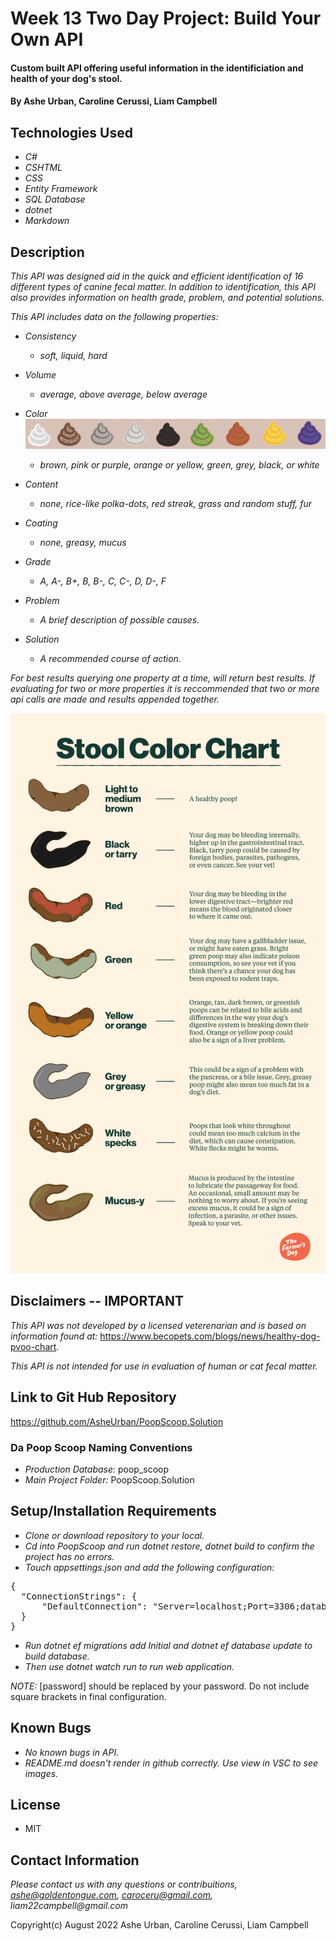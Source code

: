 # Week 13 Two Day Project: Build Your Own API

#### Custom built API offering useful information in the identificiation and health of your dog's stool.

#### By Ashe Urban, Caroline Cerussi, Liam Campbell

## Technologies Used

* _C#_
* _CSHTML_
* _CSS_
* _Entity Framework_
* _SQL Database_
* _dotnet_
* _Markdown_

## Description

_This API was designed aid in the quick and efficient identification of 16 different types of canine fecal matter. In addition to identification, this API also provides information on health grade, problem, and potential solutions._

_This API includes data on the following properties:_

* _Consistency_
  * _soft, liquid, hard_

* _Volume_
  * _average, above average, below average_
  
* _Color_
  ![poopImage](img/poop.png)
  * _brown, pink or purple, orange or yellow, green, grey, black, or white_

* _Content_
  * _none, rice-like polka-dots, red streak, grass and random stuff, fur_

* _Coating_
  * _none, greasy, mucus_

* _Grade_
  * _A, A-, B+, B, B-, C, C-, D, D-, F_

* _Problem_
  * _A brief description of possible causes._

* _Solution_
  * _A recommended course of action._

_For best results querying one property at a time, will return best results. If evaluating for two or more properties it is reccommended that two or more api calls are made and results appended together._

![poopImage](img/poopchart.png)

## Disclaimers -- IMPORTANT

_This API was not developed by a licensed veterenarian and is based on information found at:_ https://www.becopets.com/blogs/news/healthy-dog-pvoo-chart. 

_This API is not intended for use in evaluation of human or cat fecal matter._

## Link to Git Hub Repository

https://github.com/AsheUrban/PoopScoop.Solution

### Da Poop Scoop Naming Conventions

* _Production Database:_ poop_scoop
* _Main Project Folder:_ PoopScoop.Solution

## Setup/Installation Requirements

* _Clone or download repository to your local._
* _Cd into PoopScoop and run dotnet restore, dotnet build to confirm the project has no errors._
* _Touch appsettings.json and add the following configuration:_

<pre>{
  "ConnectionStrings": {
      "DefaultConnection": "Server=localhost;Port=3306;database=[poop_scoop];uid=root;pwd=[password];"
  }
}</pre>

* _Run dotnet ef migrations add Initial and dotnet ef database update to build database._
* _Then use dotnet watch run to run web application._

_NOTE:_ [password] should be replaced by your password. Do not include square brackets in final configuration.

## Known Bugs

* _No known bugs in API._
* _README.md doesn't render in github correctly. Use view in VSC to see images._


## License

* MIT

## Contact Information

_Please contact us with any questions or contribuitions, ashe@goldentongue.com, caroceru@gmail.com, liam22campbell@gmail.com_

Copyright(c) August 2022 Ashe Urban, Caroline Cerussi, Liam Campbell